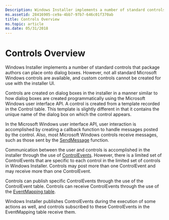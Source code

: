 ```yaml
---
Description: Windows Installer implements a number of standard controls that package authors can place onto dialog boxes. However, not all standard Microsoft Windows controls are available, and custom controls cannot be created for use with the installer UI.
ms.assetid: 28416905-ce9a-4bb7-97b7-646c01f370ab
title: Controls Overview
ms.topic: article
ms.date: 05/31/2018
---
```


# Controls Overview

Windows Installer implements a number of standard controls that package authors can place onto dialog boxes. However, not all standard Microsoft Windows controls are available, and custom controls cannot be created for use with the installer UI.

Controls are created on dialog boxes in the installer in a manner similar to how dialog boxes are created programmatically using the Microsoft Windows user interface API. A control is created from a template recorded in the Control table. This template is slightly different in that it contains the unique name of the dialog box on which the control appears.

In the Microsoft Windows user interface API, user interaction is accomplished by creating a callback function to handle messages posted by the control. Also, most Microsoft Windows controls receive messages, such as those sent by the [SendMessage](https://msdn.microsoft.com/library/ms644950(v=VS.85).aspx) function.

Communication between the user and controls is accomplished in the installer through the use of [ControlEvents](controlevent-overview.md). However, there is a limited set of ControlEvents that are specific to each control in the limited set of controls in Windows Installer. Controls may post more than one ControlEvent and may receive more than one ControlEvent.

Controls can publish specific ControlEvents through the use of the ControlEvent table. Controls can receive ControlEvents through the use of the [EventMapping table](eventmapping-table.md).

Windows Installer publishes ControlEvents during the execution of some actions as well, and controls subscribed to these ControlEvents in the EventMapping table receive them.

 

 




